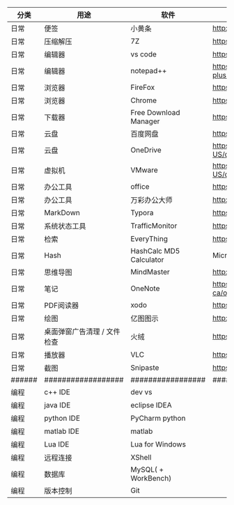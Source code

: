 | 分类   | 用途                        | 软件                    | 官网                                                         |
| ------ | --------------------------- | ----------------------- | ------------------------------------------------------------ |
| 日常   | 便签                        | 小黄条                  | http://www.6fcsj.com/                                        |
| 日常   | 压缩解压                    | 7Z                      | https://www.7-zip.org/                                       |
| 日常   | 编辑器                      | vs code                 | https://code.visualstudio.com/                               |
| 日常   | 编辑器                      | notepad++               | https://notepad-plus-plus.org/download/v7.6.html             |
| 日常   | 浏览器                      | FireFox                 | https://www.mozilla.org/en-US/                               |
| 日常   | 浏览器                      | Chrome                  | https://www.google.cn/chrome/                                |
| 日常   | 下载器                      | Free Download Manager   | https://www.freedownloadmanager.org/                         |
| 日常   | 云盘                        | 百度网盘                | https://pan.baidu.com/                                       |
| 日常   | 云盘                        | OneDrive                | https://onedrive.live.com/about/en-US/download/              |
| 日常   | 虚拟机                      | VMware                  | https://onedrive.live.com/about/en-US/download/              |
| 日常   | 办公工具                    | office                  | https://www.office.com/                                      |
| 日常   | 办公工具                    | 万彩办公大师            | http://www.wofficebox.com/                                   |
| 日常   | MarkDown                    | Typora                  | https://typora.io/                                           |
| 日常   | 系统状态工具                | TrafficMonitor          | https://github.com/zhongyang219/TrafficMonitor               |
| 日常   | 检索                        | EveryThing              | https://www.voidtools.com/                                   |
| 日常   | Hash                        | HashCalc MD5 Calculator | Microsoft Store                                              |
| 日常   | 思维导图                    | MindMaster              | http://www.edrawsoft.cn/mindmaster/                          |
| 日常   | 笔记                        | OneNote                 | https://products.office.com/en-ca/onenote/digital-note-taking-app |
| 日常   | PDF阅读器                   | xodo                    | https://www.xodo.com/                                        |
| 日常   | 绘图                        | 亿图图示                | http://www.edrawsoft.cn/                                     |
| 日常   | 桌面弹窗广告清理 / 文件检查 | 火绒                    | https://www.huorong.cn/                                      |
| 日常   | 播放器                      | VLC                     | https://www.videolan.org/index.zh.html                       |
| 日常   | 截图                        | Snipaste                | https://zh.snipaste.com/                                     |
| ###### | ##################          | #################       | ###########################                                  |
| 编程   | c++ IDE                     | dev vs                  |                                                              |
| 编程   | java IDE                    | eclipse IDEA            |                                                              |
| 编程   | python IDE                  | PyCharm python          |                                                              |
| 编程   | matlab IDE                  | matlab                  |                                                              |
| 编程   | Lua IDE                     | Lua for Windows         |                                                              |
| 编程   | 远程连接                    | XShell                  |                                                              |
| 编程   | 数据库                      | MySQL( + WorkBench)     |                                                              |
| 编程   | 版本控制                    | Git                     |                                                              |